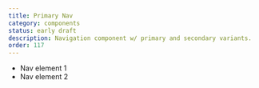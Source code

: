 ```yaml
---
title: Primary Nav
category: components
status: early draft
description: Navigation component w/ primary and secondary variants.
order: 117
---
```

<nav class="nav nav-primary">
  <ul>
    <li>Nav element 1</li>
    <li>Nav element 2</li>
  </ul>
</nav>